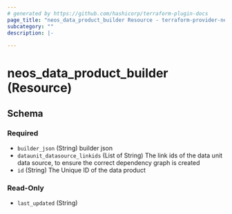 ```yaml
---
# generated by https://github.com/hashicorp/terraform-plugin-docs
page_title: "neos_data_product_builder Resource - terraform-provider-neos"
subcategory: ""
description: |-
  
---
```


# neos_data_product_builder (Resource)





<!-- schema generated by tfplugindocs -->
## Schema

### Required

- `builder_json` (String) builder json
- `dataunit_datasource_linkids` (List of String) The link ids of the data unit data source, to ensure the correct dependency graph is created
- `id` (String) The Unique ID of the data product

### Read-Only

- `last_updated` (String)
